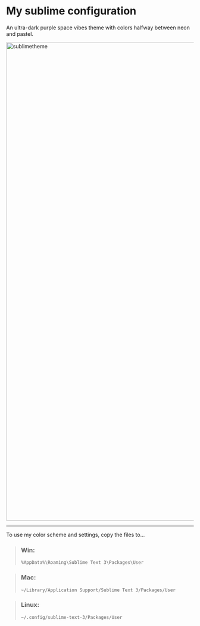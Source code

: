 # My sublime configuration

An ultra-dark purple space vibes theme with colors halfway between neon and pastel.

<img width="1280" alt="sublimetheme" src="https://github.com/narbehmalekian/SublimeConfig/assets/47128964/b97483dd-e8ef-454a-bc1b-600f12138063">

---

To use my color scheme and settings, copy the files to...

> ### Win:
> `%AppData%\Roaming\Sublime Text 3\Packages\User`

> ### Mac:
> `~/Library/Application Support/Sublime Text 3/Packages/User`

> ### Linux:
> `~/.config/sublime-text-3/Packages/User`

